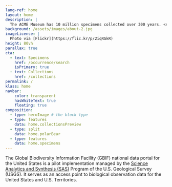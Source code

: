 ```yaml
---
lang-ref: home
layout: home
description: |
  The ACME Museum has 10 million specimens collected over 300 years. <span data-ajax-url="https://api.gbif.org/v1/occurrence/search?datasetKey=821cc27a-e3bb-4bc5-ac34-89ada245069d&limit=0">1,883</span> objects across 10 collections are currently available online, showcasing biodiversity from around the world.
background: /assets/images/about-2.jpg
imageLicense: |
  Photo via [Flickr](https://flic.kr/p/2iqRGkR)
height: 80vh
parallax: true
cta:
  - text: Specimens
    href: /occurrence/search
    isPrimary: true
  - text: Collections
    href: /collections
permalink: /
klass: home
navbar:
    color: transparent
    hasWhiteText: true
    floating: true
composition:
  - type: heroImage # the block type
  - type: features
    data: home.collectionsPreview
  - type: split
    data: home.polarBear
  - type: features
    data: home.specimens
---
```


The Global Biodiversity Information Facility (GBIF) national data portal for the United States is a pilot implementation managed by the [Science Analytics and Synthesis (SAS)](https://www.usgs.gov/core-science-systems/science-analytics-and-synthesis) Program of the U.S. Geological Survey (USGS). It serves as an access point to biological observation data for the United States and U.S. Territories.  
 


